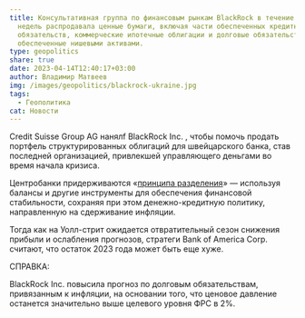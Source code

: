 ```yaml
---
title: Консультативная группа по финансовым рынкам BlackRock в течение двух
  недель распродавала ценные бумаги, включая части обеспеченных кредитных
  обязательств, коммерческие ипотечные облигации и долговые обязательства,
  обеспеченные нишевыми активами.
type: geopolitics
share: true
date: 2023-04-14T12:40:17+03:00
author: Владимир Матвеев
img: /images/geopolitics/blackrock-ukraine.jpg
tags:
  - Геополитика
cat: Новости
---
```

Credit Suisse Group AG нанялf BlackRock Inc. , чтобы помочь продать портфель структурированных облигаций для швейцарского банка, став последней организацией, привлекшей управляющего деньгами во время начала кризиса.

Центробанки придерживаются «[принципа разделения](https://www.blackrock.com/corporate/insights/blackrock-investment-institute/publications/credit-risk-2023)» — используя балансы и другие инструменты для обеспечения финансовой стабильности, сохраняя при этом денежно-кредитную политику, направленную на сдерживание инфляции.

 Тогда как на Уолл-стрит ожидается отвратительный сезон снижения прибыли и ослабления прогнозов, стратеги Bank of America Corp. считают, что остаток 2023 года может быть еще хуже.

СПРАВКА:

BlackRock Inc. повысила прогноз по долговым обязательствам, привязанным к инфляции, на основании того, что ценовое давление останется значительно выше целевого уровня ФРС в 2%.